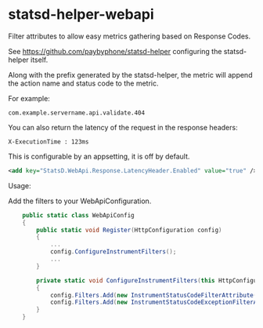 # statsd-helper-webapi

Filter attributes to allow easy metrics gathering based on Response Codes.

See https://github.com/paybyphone/statsd-helper configuring the statsd-helper itself.

Along with the prefix generated by the statsd-helper, the metric will append the action name and status code to the metric.

For example:
```
com.example.servername.api.validate.404
```

You can also return the latency of the request in the response headers:

```
X-ExecutionTime : 123ms
```

This is configurable by an appsetting, it is off by default.

```xml
<add key="StatsD.WebApi.Response.LatencyHeader.Enabled" value="true" />
```
Usage:

Add the filters to your WebApiConfiguration.

```csharp
    public static class WebApiConfig
    {
        public static void Register(HttpConfiguration config)
        {
            ...
            config.ConfigureInstrumentFilters();
            ...
        }

        private static void ConfigureInstrumentFilters(this HttpConfiguration config)
        {
            config.Filters.Add(new InstrumentStatusCodeFilterAttribute());
            config.Filters.Add(new InstrumentStatusCodeExceptionFilterAttribute());
        }
    }
```
